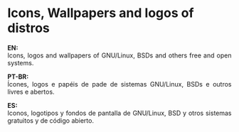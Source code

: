 # Icons, Wallpapers and logos of distros 

<!DOCTYPE html>
<html>
<head>
<meta charset="utf-8" />
<!--<title></title>-->
</head>
<body>
<!--<h1>Icons, WPs, and logos of distros</h1><br />-->
<p align=justify>
<b>EN:<font color=Blue></font></b><br />
Icons, logos and wallpapers of GNU/Linux, BSDs and others free and open systems.
</p>
<p align=justify>
<b>PT-BR:<font color=Green></font></b><br />
Ícones, logos e papéis de pade de sistemas GNU/Linux, BSDs e outros livres e abertos.
</p>

<p align=justify>
<b>ES:<font color=Red></font></b><br />
Iconos, logotipos y fondos de pantalla de GNU/Linux, BSD y otros sistemas gratuitos y de código abierto.
</p>
</body>
</html>
